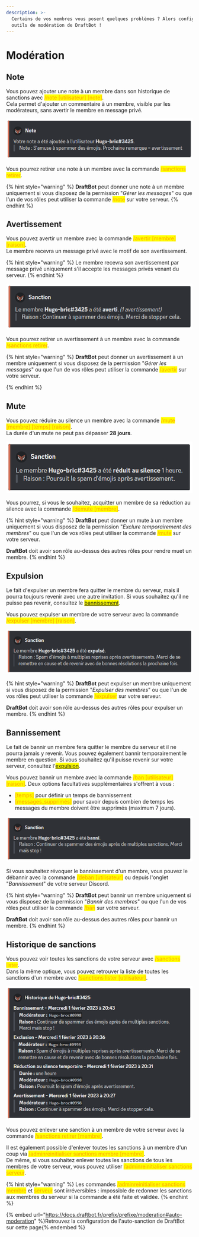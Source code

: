 ```yaml
---
description: >-
  Certains de vos membres vous posent quelques problèmes ? Alors configurez les
  outils de modération de DraftBot !
---
```


# Modération

## Note

Vous pouvez ajouter une note à un membre dans son historique de sanctions avec <mark style="color:orange;">/note \[utilisateur] \[note]</mark>.\
Cela permet d'ajouter un commentaire à un membre, visible par les modérateurs, sans avertir le membre en message privé.

![Note donnée à un membre](../.gitbook/assets/moderation/note.png)

Vous pourrez retirer une note à un membre avec la commande <mark style="color:orange;">/sanctions retirer</mark>.

{% hint style="warning" %}
**DraftBot** peut donner une note à un membre uniquement si vous disposez de la permission "_Gérer les messages_" ou que l'un de vos rôles peut utiliser la commande <mark style="color:orange;">/note</mark> sur votre serveur.
{% endhint %}

## Avertissement

Vous pouvez avertir un membre avec la commande <mark style="color:orange;">/avertir \[membre] \[raison]</mark>.\
Le membre recevra un message privé avec le motif de son avertissement.

{% hint style="warning" %}
Le membre recevra son avertissement par message privé uniquement s'il accepte les messages privés venant du serveur.
{% endhint %}

![Avertissement donné à un membre](../.gitbook/assets/moderation/warn.png)

Vous pourrez retirer un avertissement à un membre avec la commande <mark style="color:orange;">/sanctions retirer</mark>.

{% hint style="warning" %}
**DraftBot** peut donner un avertissement à un membre uniquement si vous disposez de la permission "_Gérer les messages_" ou que l'un de vos rôles peut utiliser la commande <mark style="color:orange;">/avertir</mark> sur votre serveur.

{% endhint %}

## Mute

Vous pouvez réduire au silence un membre avec la commande <mark style="color:orange;">/mute \[membre] \[temps] \[raison]</mark>.\
La durée d'un mute ne peut pas dépasser **28 jours**.

![Rendre muet un membre](../.gitbook/assets/moderation/mute.png)

Vous pourrez, si vous le souhaitez, acquitter un membre de sa réduction au silence avec la commande <mark style="color:orange;">/demute \[membre]</mark>.

{% hint style="warning" %}
**DraftBot** peut donner un mute à un membre uniquement si vous disposez de la permission "_Exclure temporairement des membres_" ou que l'un de vos rôles peut utiliser la commande <mark style="color:orange;">/mute</mark> sur votre serveur.

**DraftBot** doit avoir son rôle au-dessus des autres rôles pour rendre muet un membre.
{% endhint %}

## Expulsion

Le fait d'expulser un membre fera quitter le membre du serveur, mais il pourra toujours revenir avec une autre invitation. Si vous souhaitez qu'il ne puisse pas revenir, consultez le <mark style="color:orange;">[bannissement](moderation.md#bannissement)</mark>.

Vous pouvez expulser un membre de votre serveur avec la commande <mark style="color:orange;">/expulser \[membre] \[raison]</mark>.

![Expulsion d'un membre](../.gitbook/assets/moderation/kick.png)

{% hint style="warning" %}
**DraftBot** peut expulser un membre uniquement si vous disposez de la permission "_Expulser des membres_" ou que l'un de vos rôles peut utiliser la commande <mark style="color:orange;">/expulser</mark> sur votre serveur.

**DraftBot** doit avoir son rôle au-dessus des autres rôles pour expulser un membre.
{% endhint %}

## Bannissement

Le fait de bannir un membre fera quitter le membre du serveur et il ne pourra jamais y revenir. Vous pouvez également bannir temporairement le membre en question. Si vous souhaitez qu'il puisse revenir sur votre serveur, consultez l'<mark style="color:orange;">[expulsion](moderation.md#expulsion)</mark>.

Vous pouvez bannir un membre avec la commande <mark style="color:orange;">/ban \[utilisateur] \[raison]</mark>. Deux options facultatives supplémentaires s'offrent à vous :

* <mark style="color:orange;">\[temps]</mark> pour définir un temps de bannissement
* <mark style="color:orange;">\[messages\_supprimés]</mark> pour savoir depuis combien de temps les messages du membre doivent être supprimés (maximum 7 jours).

![Bannissement d'un utilisateur](../.gitbook/assets/moderation/ban.png)

Si vous souhaitez révoquer le bannissement d'un membre, vous pouvez le débannir avec la commande <mark style="color:orange;">/deban \[utilisateur]</mark> ou depuis l'onglet "_Bannissement_" de votre serveur Discord.

{% hint style="warning" %}
**DraftBot** peut bannir un membre uniquement si vous disposez de la permission "_Bannir des membres_" ou que l'un de vos rôles peut utiliser la commande <mark style="color:orange;">/ban</mark> sur votre serveur.

**DraftBot** doit avoir son rôle au-dessus des autres rôles pour bannir un membre.
{% endhint %}

## Historique de sanctions
Vous pouvez voir toutes les sanctions de votre serveur avec <mark style="color:orange;">/sanctions lister</mark>.\
Dans la même optique, vous pouvez retrouver la liste de toutes les sanctions d'un membre avec <mark style="color:orange;">/sanctions lister \[utilisateur]</mark>.

![Historique de sanctions d'un membre](../.gitbook/assets/moderation/history.png)

Vous pouvez enlever une sanction à un membre de votre serveur avec la commande <mark style="color:orange;">/sanctions retirer \[membre]</mark>.

Il est également possible d'enlever toutes les sanctions à un membre d'un coup via <mark style="color:orange;">/adminreinitialiser sanctions membre \[membre]</mark>.\
De même, si vous souhaitez enlever toutes les sanctions de tous les membres de votre serveur, vous pouvez utiliser <mark style="color:orange;">/adminreinitialiser sanctions serveur</mark>.

{% hint style="warning" %}
Les commandes <mark style="color:orange;">/adminreinitialiser sanctions membre</mark> et <mark style="color:orange;">serveur</mark> sont irréversibles : impossible de redonner les sanctions aux membres du serveur si la commande a été faite et validée.
{% endhint %}

{% embed url="https://docs.draftbot.fr/prefix/prefixe/moderation#auto-moderation" %}Retrouvez la configuration de l'auto-sanction de DraftBot sur cette page{% endembed %}
